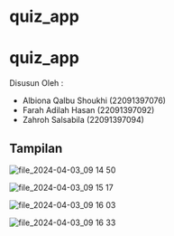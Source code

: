 # quiz_app

# quiz_app

Disusun Oleh :
- Albiona Qalbu Shoukhi (22091397076)
- Farah Adilah Hasan (22091397092)
- Zahroh Salsabila (22091397094)

## Tampilan

![file_2024-04-03_09 14 50](https://github.com/laziness-me/flutter_quiz_app/assets/102853731/1fff1d84-e0d5-4de1-929e-29e0c8dd087c)

![file_2024-04-03_09 15 17](https://github.com/laziness-me/flutter_quiz_app/assets/102853731/084416b3-b53e-4eeb-b979-34fc080128fa)

![file_2024-04-03_09 16 03](https://github.com/laziness-me/flutter_quiz_app/assets/102853731/eba6c403-993c-46c6-91cf-868a6203a60e)

![file_2024-04-03_09 16 33](https://github.com/laziness-me/flutter_quiz_app/assets/102853731/de858258-1f4c-4f77-8fc2-f5f355110ccb)
